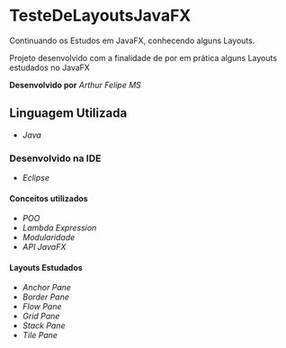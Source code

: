 # TesteDeLayoutsJavaFX
Continuando os Estudos em JavaFX, conhecendo alguns Layouts.

Projeto desenvolvido com a finalidade de por em prática alguns Layouts estudados no JavaFX

**Desenvolvido por** *Arthur Felipe MS*

## Linguagem Utilizada
* *Java*

### Desenvolvido na IDE
* *Eclipse*

#### Conceitos utilizados 
* *POO*
* *Lambda Expression*
* *Modularidade*
* *API JavaFX*

#### Layouts Estudados
* *Anchor Pane*
* *Border Pane*
* *Flow Pane*
* *Grid Pane*
* *Stack Pane*
* *Tile Pane*

